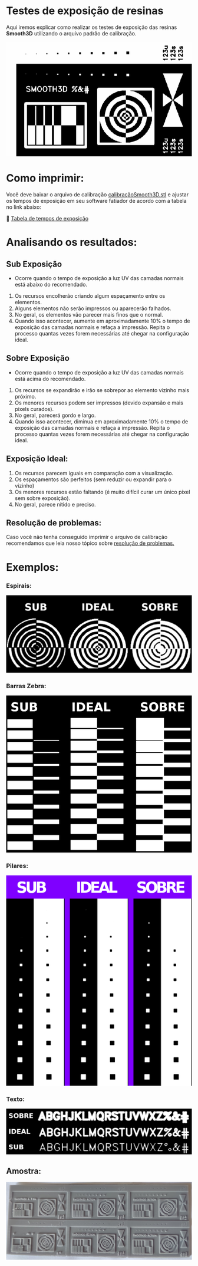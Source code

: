# Testes de exposição de resinas

Aqui iremos explicar como realizar os testes de exposição das resinas **Smooth3D** utilizando o arquivo padrão de calibração.

<p align="center">
  <img src="https://github.com/Smooth3DResinas/testeExposicaoUnica/blob/main/readme/calibration.png" />
</p>

# Como imprimir:

Você deve baixar o arquivo de calibração [calibraçãoSmooth3D.stl](https://github.com/Smooth3DResinas/testeExposicaoUnica/raw/main/calibra%C3%A7%C3%A3oSmooth3D.stl) e ajustar os tempos de exposição em seu software fatiador de acordo com a tabela no link abaixo:

:blue_book: [Tabela de tempos de exposição](https://github.com/Smooth3DResinas/testeExposicaoUnica/blob/main/readme/CatalogoResinasSmooth3D.pdf)

# Analisando os resultados:


## Sub Exposição 
* Ocorre quando o tempo de exposição a luz UV das camadas normais está abaixo do recomendado.
1. Os recursos encolherão criando algum espaçamento entre os elementos.
2. Alguns elementos não serão impressos ou aparecerão falhados.
3. No geral, os elementos vão parecer mais finos que o normal.
4. Quando isso acontecer, aumente em aproximadamente 10% o tempo de exposição das camadas normais e refaça a impressão.  Repita o processo quantas vezes forem necessárias até chegar na configuração ideal.

## Sobre Exposição 
* Ocorre quando o tempo de exposição a luz UV das camadas normais está acima do recomendado.
1. Os recursos se expandirão e irão se sobrepor ao elemento vizinho mais próximo.
2. Os menores recursos podem ser impressos (devido expansão e mais pixels curados).
3. No geral, parecerá gordo e largo.
4. Quando isso acontecer, diminua em aproximadamente 10% o tempo de exposição das camadas normais e refaça a impressão.  Repita o processo quantas vezes forem necessárias até chegar na configuração ideal.

## Exposição Ideal:
1. Os recursos parecem iguais em comparação com a visualização.
2. Os espaçamentos são perfeitos (sem reduzir ou expandir para o vizinho)
3. Os menores recursos estão faltando (é muito difícil curar um único pixel sem sobre exposição).
4. No geral, parece nítido e preciso.

## Resolução de problemas:

Caso você não tenha conseguido imprimir o arquivo de calibração recomendamos que leia nosso tópico sobre [resolução de problemas.](https://github.com/Smooth3DResinas/Resolucoes)

# Exemplos:

### Espirais:

![alt text](https://github.com/Smooth3DResinas/calibracao/blob/main/readme/calibration_resinfinder_spirals.png?raw=true)

### Barras Zebra:

![alt text](https://github.com/Smooth3DResinas/calibracao/blob/main/readme/calibration_resinfinder_bars.png?raw=true)

### Pilares:

![alt text](https://github.com/Smooth3DResinas/calibracao/blob/main/readme/calibration_resinfinder_pillars.png?raw=true)

### Texto:

![alt text](https://github.com/Smooth3DResinas/calibracao/blob/main/readme/calibration_resinfinder_text.png?raw=true)

## Amostra:

![alt text](https://github.com/Smooth3DResinas/calibracao/blob/main/readme/exemplo.jpg?raw=true)
